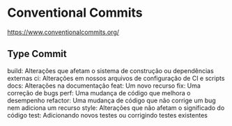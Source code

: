 # Conventional Commits

https://www.conventionalcommits.org/

## Type Commit

build: Alterações que afetam o sistema de construção ou dependências externas
ci: Alterações em nossos arquivos de configuração de CI e scripts
docs: Alterações na documentação
feat: Um novo recurso
fix: Uma correção de bugs
perf: Uma mudança de código que melhora o desempenho
refactor: Uma mudança de código que não corrige um bug nem adiciona um recurso
style: Alterações que não afetam o significado do código
test: Adicionando novos testes ou corrigindo testes existentes